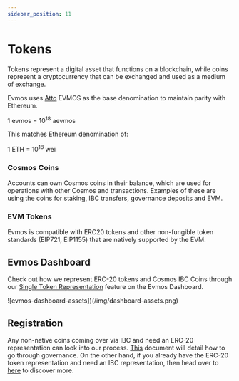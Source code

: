 ```yaml
---
sidebar_position: 11
---
```


# Tokens

Tokens represent a digital asset that functions on a blockchain, while coins represent a cryptocurrency that can be
exchanged and used as a medium of exchange.

Evmos uses [Atto](https://en.wikipedia.org/wiki/Atto-) EVMOS as the base denomination to maintain parity with Ethereum.

1 evmos = 10<sup>18</sup> aevmos

This matches Ethereum denomination of:

1 ETH = 10<sup>18</sup> wei

### Cosmos Coins

Accounts can own Cosmos coins in their balance, which are used for operations with other Cosmos and transactions. Examples
of these are using the coins for staking, IBC transfers, governance deposits and EVM.

### EVM Tokens

Evmos is compatible with ERC20 tokens and other non-fungible token standards (EIP721, EIP1155)
that are natively supported by the EVM.

## Evmos Dashboard

Check out how we represent ERC-20 tokens and Cosmos IBC Coins through our [Single Token Representation](https://app.evmos.org/assets)
feature on the Evmos Dashboard.

![evmos-dashboard-assets])(/img/dashboard-assets.png)

## Registration

Any non-native coins coming over via IBC and need an ERC-20 representation can look into
our process. [This](https://academy.evmos.org/developers/guides/erc20-registration) document will detail how to go
through governance. On the other hand, if you already have the ERC-20 token representation and need an
IBC representation, then head over to [here](https://academy.evmos.org/developers/guides/cosmos-coin-registration)
to discover more.
